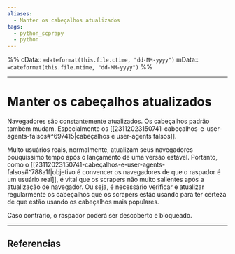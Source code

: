 ```yaml
---
aliases:
  - Manter os cabeçalhos atualizados
tags:
  - python_scprapy
  - python
---
```

%%
cData:: `=dateformat(this.file.ctime, "dd-MM-yyyy")`
mData:: `=dateformat(this.file.mtime, "dd-MM-yyyy")`
%%

___
# Manter os cabeçalhos atualizados

Navegadores são constantemente atualizados. Os cabeçalhos padrão também mudam. Especialmente os [[23112023150741-cabeçalhos-e-user-agents-falsos#^697415|cabeçalhos e user-agents falsos]].

Muito usuários reais, normalmente, atualizam seus navegadores pouquíssimo tempo após o lançamento de uma versão estável. Portanto, como o [[23112023150741-cabeçalhos-e-user-agents-falsos#^788a1f|objetivo é convencer os navegadores de que o raspador é um usuário real]], é vital que os scrapers não muito salientes após a atualização de navegador. Ou seja, é necessário verificar e atualizar regularmente os cabeçalhos que os scrapers estão usando para ter certeza de que estão usando os cabeçalhos mais populares.

Caso contrário, o raspador poderá ser descoberto e bloqueado.



---
## Referencias